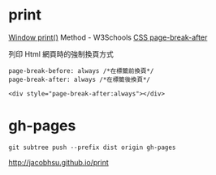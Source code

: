 # print

[Window print()](https://www.w3schools.com/jsref/met_win_print.asp) Method - W3Schools
[CSS page-break-after](http://www.w3school.com.cn/cssref/pr_print_page-break-after.asp)  

列印 Html 網頁時的強制換頁方式
```
page-break-before: always /*在標籤前換頁*/
page-break-after: always /*在標籤後換頁*/
```

```
<div style="page-break-after:always"></div>
```

# gh-pages

`git subtree push --prefix dist origin gh-pages`

http://jacobhsu.github.io/print